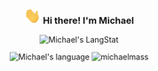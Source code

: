 <h3 align="center" id="michael-title"><img src="https://raw.githubusercontent.com/michaelmass/michaelmass/master/wave.gif" width="30px"> Hi there! I'm Michael</h3>

<p align="center">
<img height="200" src="https://github-readme-streak-stats.herokuapp.com/?user=michaelmass" alt="Michael's LangStat" />
</p>

<p align="center">
<img width="400" height="200" src="https://github-readme-stats.vercel.app/api/top-langs?username=michaelmass&langs_count=8&show_icons=true&locale=en&layout=compact&theme=light" alt="Michael's language"/>
<img width="400" height="200" src="https://github-readme-stats.vercel.app/api?username=michaelmass&show_icons=true" alt="michaelmass" />
</p>
